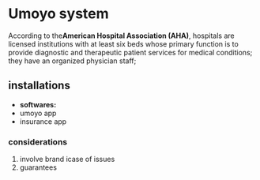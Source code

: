 # Umoyo system
 According to the**American Hospital Association (AHA)**, hospitals are licensed institutions with at least six beds whose primary function is to provide diagnostic and therapeutic patient services for medical conditions; they have an organized physician staff;
## installations
* **softwares:**
* umoyo app
* insurance app
### considerations
1. involve brand icase of issues
2. guarantees

